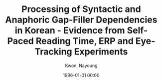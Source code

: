 ---
layout: post
title: Processing of Syntactic and Anaphoric Gap-Filler Dependencies in Korean - Evidence from Self-Paced Reading Time, ERP and Eye-Tracking Experiments

date: 1996-01-01 00:00
author: Kwon, Nayoung
year: 2008
---